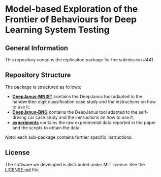 # Model-based Exploration of the Frontier of Behaviours for Deep Learning System Testing

## General Information ##
This repository contains the replication package for the submission #441.

## Repository Structure ##
The package is structured as follows:

* [__DeepJanus-MNIST__](submissions/available/submission441/DeepJanus-MNIST) contains the DeepJanus tool adapted to the handwritten digit classification case study and the instructions on how to use it;
* [__DeepJanus-BNG__](https://github.com/testingautomated-usi/fse20/tree/master/submissions/available/DeepJanus-BNG) contains the DeepJanus tool adapted to the self-driving car case study and the instructions on how to use it;
* [__experiments__](https://github.com/testingautomated-usi/fse20/tree/master/submissions/available/experiments) contains the raw experimental data reported in the paper and the scripts to obtain the data.

_Note:_ each sub-package contains further specific instructions.

## License ##
The software we developed is distributed under MIT license. See the [LICENSE.md](https://github.com/testingautomated-usi/fse20/blob/master/submissions/available/LICENSE) file.
